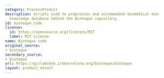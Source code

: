 ```yaml
---
category: ProcessProduct
description: Scripts used to preprocess and accommodate biomedical datasets into the
  knowledge database behind the Bioteque repository.
id: bioteque.code
license:
  id: https://opensource.org/licenses/MIT
  label: MIT License
name: Bioteque code
original_source:
- bioteque
secondary_source:
- bioteque
url: https://gitlabsbnb.irbbarcelona.org/bioteque/bioteque
layout: product_detail
---
```

